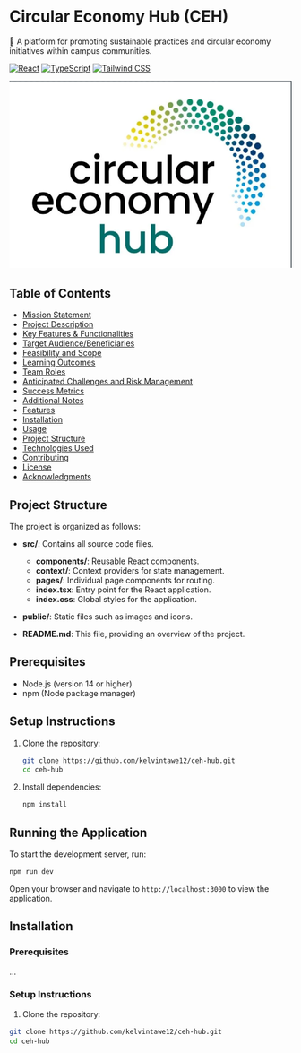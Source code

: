 # Circular Economy Hub (CEH)

🌱 A platform for promoting sustainable practices and circular economy initiatives within campus communities.

[![React](https://img.shields.io/badge/React-18.2+-61DAFB?logo=react)](https://react.dev/)
[![TypeScript](https://img.shields.io/badge/TypeScript-5.0+-3178C6?logo=typescript)](https://www.typescriptlang.org/)
[![Tailwind CSS](https://img.shields.io/badge/Tailwind_CSS-3.3+-06B6D4?logo=tailwind-css)](https://tailwindcss.com/)

![CEH Screenshot](./image.png) 

## Table of Contents
- [Mission Statement](#mission-statement)
- [Project Description](#project-description)
- [Key Features & Functionalities](#key-features--functionalities)
- [Target Audience/Beneficiaries](#target-audiencebeneficiaries)
- [Feasibility and Scope](#feasibility-and-scope)
- [Learning Outcomes](#learning-outcomes)
- [Team Roles](#team-roles)
- [Anticipated Challenges and Risk Management](#anticipated-challenges-and-risk-management)
- [Success Metrics](#success-metrics)
- [Additional Notes](#additional-notes)
- [Features](#features)
- [Installation](#installation)
- [Usage](#usage)
- [Project Structure](#project-structure)
- [Technologies Used](#technologies-used)
- [Contributing](#contributing)
- [License](#license)
- [Acknowledgments](#acknowledgments)

## Project Structure
The project is organized as follows:

- **src/**: Contains all source code files.
  - **components/**: Reusable React components.
  - **context/**: Context providers for state management.
  - **pages/**: Individual page components for routing.
  - **index.tsx**: Entry point for the React application.
  - **index.css**: Global styles for the application.

- **public/**: Static files such as images and icons.
- **README.md**: This file, providing an overview of the project.

## Prerequisites
- Node.js (version 14 or higher)
- npm (Node package manager)

## Setup Instructions
1. Clone the repository:
   ```bash
   git clone https://github.com/kelvintawe12/ceh-hub.git
   cd ceh-hub
   ```
2. Install dependencies:
   ```bash
   npm install
   ```

## Running the Application
To start the development server, run:
```bash
npm run dev
```
Open your browser and navigate to `http://localhost:3000` to view the application.

## Installation
### Prerequisites
...

### Setup Instructions
1. Clone the repository:
```bash
git clone https://github.com/kelvintawe12/ceh-hub.git
cd ceh-hub
